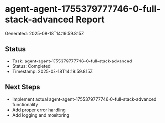 # agent-agent-1755379777746-0-full-stack-advanced Report

Generated: 2025-08-18T14:19:59.815Z

## Status
- Task: agent-agent-1755379777746-0-full-stack-advanced
- Status: Completed
- Timestamp: 2025-08-18T14:19:59.815Z

## Next Steps
- Implement actual agent-agent-1755379777746-0-full-stack-advanced functionality
- Add proper error handling
- Add logging and monitoring
